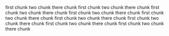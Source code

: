 first chunk
two chunk
there chunk
first chunk
two chunk
there chunk
first chunk
two chunk
there chunk
first chunk
two chunk
there chunk
first chunk
two chunk
there chunk
first chunk
two chunk
there chunk
first chunk
two chunk
there chunk
first chunk
two chunk
there chunk
first chunk
two chunk
there chunk 